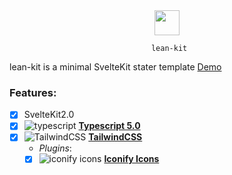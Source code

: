<center>
	<img src="https://api.iconify.design/mdi:bucket-outline.svg?color=%23d37eb4" width="40"  height="40"/>

     lean-kit

</center>

lean-kit is a minimal SvelteKit stater template [Demo](https://lean-kit.vercel.app/)

### Features:

-   [x] SvelteKit2.0
-   [x] ![typescript](https://api.iconify.design/vscode-icons:file-type-typescript-official.svg) **[Typescript 5.0](https://www.typescriptlang.org/)**
-   [x] ![TailwindCSS](https://api.iconify.design/vscode-icons:file-type-tailwind.svg) **[TailwindCSS](https://tailwindcss.com/)**
    -   _Plugins_:
    -   [x] ![iconify icons](https://api.iconify.design/line-md:iconify1.svg?color=%23fafafa) **[Iconify Icons](https://github.com/iconify/iconify/tree/main/plugins/tailwind)**
